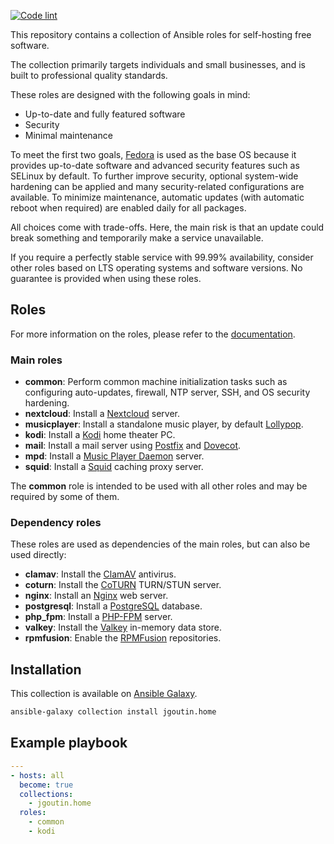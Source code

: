 [![Code lint](https://github.com/JGoutin/ansible_home/actions/workflows/lint.yml/badge.svg)](https://github.com/JGoutin/ansible_home/actions/workflows/lint.yml)

This repository contains a collection of Ansible roles for self-hosting free software.

The collection primarily targets individuals and small businesses, and is built to professional quality standards.

These roles are designed with the following goals in mind:

* Up-to-date and fully featured software
* Security
* Minimal maintenance

To meet the first two goals, [Fedora](https://getfedora.org/) is used as the base OS because it provides up-to-date software and advanced security features such as SELinux by default.
To further improve security, optional system-wide hardening can be applied and many security-related configurations are available.
To minimize maintenance, automatic updates (with automatic reboot when required) are enabled daily for all packages.

All choices come with trade-offs. Here, the main risk is that an update could break something and temporarily make a service unavailable.

If you require a perfectly stable service with 99.99% availability, consider other roles based on LTS operating systems and software versions. No guarantee is provided when using these roles.

## Roles

For more information on the roles, please refer to the [documentation](https://jgoutin.github.io/ansible_home/).

### Main roles

* **common**: Perform common machine initialization tasks such as configuring auto-updates, firewall, NTP server, SSH, and OS security hardening.
* **nextcloud**: Install a [Nextcloud](https://nextcloud.com) server.
* **musicplayer**: Install a standalone music player, by default [Lollypop](https://gitlab.gnome.org/World/lollypop).
* **kodi**: Install a [Kodi](https://kodi.tv) home theater PC.
* **mail**: Install a mail server using [Postfix](http://www.postfix.org/) and [Dovecot](https://www.dovecot.org/).
* **mpd**: Install a [Music Player Daemon](https://www.musicpd.org/) server.
* **squid**: Install a [Squid](https://www.squid-cache.org) caching proxy server.

The **common** role is intended to be used with all other roles and may be required by some of them.

### Dependency roles

These roles are used as dependencies of the main roles, but can also be used directly:

* **clamav**: Install the [ClamAV](https://www.clamav.net) antivirus.
* **coturn**: Install the [CoTURN](https://github.com/coturn/coturn) TURN/STUN server.
* **nginx**: Install an [Nginx](https://nginx.org) web server.
* **postgresql**: Install a [PostgreSQL](https://www.postgresql.org) database.
* **php_fpm**: Install a [PHP-FPM](https://php-fpm.org) server.
* **valkey**: Install the [Valkey](https://valkey.io) in-memory data store.
* **rpmfusion**: Enable the [RPMFusion](https://rpmfusion.org) repositories.

## Installation

This collection is available on [Ansible Galaxy](https://galaxy.ansible.com/jgoutin/home).

```bash
ansible-galaxy collection install jgoutin.home
```

## Example playbook

```yaml
---
- hosts: all
  become: true
  collections:
    - jgoutin.home
  roles:
    - common
    - kodi
```
